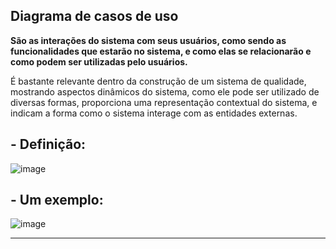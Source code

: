 ## Diagrama de casos de uso

**São as interações do sistema com seus usuários, como sendo as funcionalidades que estarão no sistema, e como elas se relacionarão e como podem ser utilizadas pelo usuários.**

É bastante relevante dentro da construção de um sistema de qualidade, mostrando aspectos dinâmicos do sistema, como ele pode ser utilizado de diversas formas, proporciona uma representação contextual do sistema, e indicam a forma como o sistema interage com as entidades externas.

## - Definição: 

![image](https://github.com/JoaoIto/Sistemas-De-Informacao/assets/78181193/c0c6723e-ef12-4944-bbbe-8f2011cf3066)


## - Um exemplo:

![image](https://github.com/JoaoIto/Sistemas-De-Informacao/assets/78181193/38f3e908-a25d-4f48-a999-d359bf83dc38)

---
